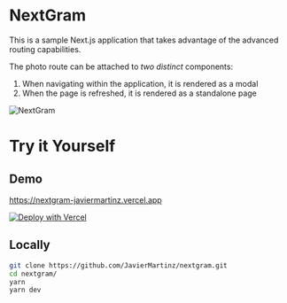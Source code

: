 # NextGram

This is a sample Next.js application that takes advantage of the advanced routing capabilities.

The photo route can be attached to _two distinct_ components:

1. When navigating within the application, it is rendered as a modal
1. When the page is refreshed, it is rendered as a standalone page

![NextGram](https://i.imgur.com/KF0KExk.gif)

# Try it Yourself

## Demo

https://nextgram-javiermartinz.vercel.app

[![Deploy with Vercel](https://vercel.com/button)](https://vercel.com/new/clone?repository-url=https%3A%2F%2Fgithub.com%2Fvercel%2Fnextgram)

## Locally

```bash
git clone https://github.com/JavierMartinz/nextgram.git
cd nextgram/
yarn
yarn dev
```
